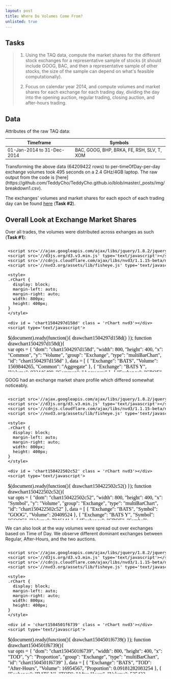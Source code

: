 ```yaml
---
layout: post
title: Where Do Volumes Come From?
unlisted: true
---
```


## Tasks
> 1. Using the TAQ data, compute the market shares for the different stock exchanges for a representative sample of stocks (it should include GOOG, BAC, and then a representative sample of other stocks, the size of the sample can depend on what's feasible computationally).
> 
> 2. Focus on calendar year 2014, and compute volumes and market shares for each exchange for each trading day, dividing the day into the opening auction, regular trading, closing auction, and after-hours trading.

## Data
Attributes of the raw TAQ data:
<table>
  <thead>
    <tr>      <th>Timeframe</th>      <th>Symbols</th>    </tr>
  </thead>
  <tbody>
    <tr>      <td>01-Jan-2014 to 31-Dec-2014</td>      <td>BAC, GOOG, BHP, BRKA, FE, RSH, SLV, T, XOM</td>    </tr>
  </tbody>
</table>
Transforming the above data (64209422 rows) to per-timeOfDay-per-day exchange volumes took 495 seconds on a 2.4 GHz/4GB laptop. The raw output from the code is [here](https://github.com/TeddyCho/TeddyCho.github.io/blob/master/_posts/img/breakdown1.csv).

The exchanges' volumes and market shares for each epoch of each trading day can be found [here](https://github.com/TeddyCho/TeddyCho.github.io/blob/master/_posts/img/taskTwo.csv) (**Task #2**).

## Overall Look at Exchange Market Shares
Over all trades, the volumes were distributed across exhanges as such (**Task #1**):

<iframe srcdoc=' &lt;!doctype HTML&gt;
&lt;meta charset = &#039;utf-8&#039;&gt;
&lt;html&gt;
  &lt;head&gt;
    &lt;link rel=&#039;stylesheet&#039; href=&#039;//cdnjs.cloudflare.com/ajax/libs/nvd3/1.1.15-beta/nv.d3.min.css&#039;&gt;
    
    &lt;script src=&#039;//ajax.googleapis.com/ajax/libs/jquery/1.8.2/jquery.min.js&#039; type=&#039;text/javascript&#039;&gt;&lt;/script&gt;
    &lt;script src=&#039;//d3js.org/d3.v3.min.js&#039; type=&#039;text/javascript&#039;&gt;&lt;/script&gt;
    &lt;script src=&#039;//cdnjs.cloudflare.com/ajax/libs/nvd3/1.1.15-beta/nv.d3.min.js&#039; type=&#039;text/javascript&#039;&gt;&lt;/script&gt;
    &lt;script src=&#039;//nvd3.org/assets/lib/fisheye.js&#039; type=&#039;text/javascript&#039;&gt;&lt;/script&gt;
    
    &lt;style&gt;
    .rChart {
      display: block;
      margin-left: auto; 
      margin-right: auto;
      width: 800px;
      height: 400px;
    }  
    &lt;/style&gt;
    
  &lt;/head&gt;
  &lt;body &gt;
    
    &lt;div id = &#039;chart1504297d158d&#039; class = &#039;rChart nvd3&#039;&gt;&lt;/div&gt;    
    &lt;script type=&#039;text/javascript&#039;&gt;
 $(document).ready(function(){
      drawchart1504297d158d()
    });
    function drawchart1504297d158d(){  
      var opts = {
 &quot;dom&quot;: &quot;chart1504297d158d&quot;,
&quot;width&quot;:    800,
&quot;height&quot;:    400,
&quot;x&quot;: &quot;Common&quot;,
&quot;y&quot;: &quot;Volume&quot;,
&quot;group&quot;: &quot;Exchange&quot;,
&quot;type&quot;: &quot;multiBarChart&quot;,
&quot;id&quot;: &quot;chart1504297d158d&quot; 
},
        data = [
 {
 &quot;Exchange&quot;: &quot;BATS&quot;,
&quot;Volume&quot;:     1569844265,
&quot;Common&quot;: &quot;Aggregate&quot; 
},
{
 &quot;Exchange&quot;: &quot;BATS Y&quot;,
&quot;Volume&quot;:      922446499,
&quot;Common&quot;: &quot;Aggregate&quot; 
},
{
 &quot;Exchange&quot;: &quot;CBOE&quot;,
&quot;Volume&quot;:       22517429,
&quot;Common&quot;: &quot;Aggregate&quot; 
},
{
 &quot;Exchange&quot;: &quot;Chicago&quot;,
&quot;Volume&quot;:      181158359,
&quot;Common&quot;: &quot;Aggregate&quot; 
},
{
 &quot;Exchange&quot;: &quot;Direct Edge A&quot;,
&quot;Volume&quot;:      915651685,
&quot;Common&quot;: &quot;Aggregate&quot; 
},
{
 &quot;Exchange&quot;: &quot;Direct Edge X&quot;,
&quot;Volume&quot;:     2053407256,
&quot;Common&quot;: &quot;Aggregate&quot; 
},
{
 &quot;Exchange&quot;: &quot;FINRA&quot;,
&quot;Volume&quot;:    10064238734,
&quot;Common&quot;: &quot;Aggregate&quot; 
},
{
 &quot;Exchange&quot;: &quot;NASDAQ&quot;,
&quot;Volume&quot;:      148971605,
&quot;Common&quot;: &quot;Aggregate&quot; 
},
{
 &quot;Exchange&quot;: &quot;NASDAQ OMX&quot;,
&quot;Volume&quot;:     2522686933,
&quot;Common&quot;: &quot;Aggregate&quot; 
},
{
 &quot;Exchange&quot;: &quot;NASDAQ OMX BX&quot;,
&quot;Volume&quot;:      998253900,
&quot;Common&quot;: &quot;Aggregate&quot; 
},
{
 &quot;Exchange&quot;: &quot;NASDAQ OMX PSX&quot;,
&quot;Volume&quot;:      136601845,
&quot;Common&quot;: &quot;Aggregate&quot; 
},
{
 &quot;Exchange&quot;: &quot;National&quot;,
&quot;Volume&quot;:       65506674,
&quot;Common&quot;: &quot;Aggregate&quot; 
},
{
 &quot;Exchange&quot;: &quot;NYSE&quot;,
&quot;Volume&quot;:     4794287787,
&quot;Common&quot;: &quot;Aggregate&quot; 
},
{
 &quot;Exchange&quot;: &quot;NYSE Arca SM&quot;,
&quot;Volume&quot;:     1893378717,
&quot;Common&quot;: &quot;Aggregate&quot; 
},
{
 &quot;Exchange&quot;: &quot;NYSE MKT&quot;,
&quot;Volume&quot;:        1493112,
&quot;Common&quot;: &quot;Aggregate&quot; 
} 
]
  
      if(!(opts.type===&quot;pieChart&quot; || opts.type===&quot;sparklinePlus&quot; || opts.type===&quot;bulletChart&quot;)) {
        var data = d3.nest()
          .key(function(d){
            //return opts.group === undefined ? &#039;main&#039; : d[opts.group]
            //instead of main would think a better default is opts.x
            return opts.group === undefined ? opts.y : d[opts.group];
          })
          .entries(data);
      }
      
      if (opts.disabled != undefined){
        data.map(function(d, i){
          d.disabled = opts.disabled[i]
        })
      }
      
      nv.addGraph(function() {
        var chart = nv.models[opts.type]()
          .width(opts.width)
          .height(opts.height)
          
        if (opts.type != &quot;bulletChart&quot;){
          chart
            .x(function(d) { return d[opts.x] })
            .y(function(d) { return d[opts.y] })
        }
          
         
        
          
        

        
        
        
      
       d3.select(&quot;#&quot; + opts.id)
        .append(&#039;svg&#039;)
        .datum(data)
        .transition().duration(500)
        .call(chart);

       nv.utils.windowResize(chart.update);
       return chart;
      });
    };
&lt;/script&gt;
    
    &lt;script&gt;&lt;/script&gt;    
  &lt;/body&gt;
&lt;/html&gt; ' scrolling='no' frameBorder='0' seamless class='rChart  nvd3  ' id='iframe-chart1504297d158d'> </iframe>
 <style>iframe.rChart{ width: 100%; height: 400px;}</style>
 
<table>
  <thead>
    <tr><th>Exchange</th><th>Proportion</th></tr>
  </thead>
  <tbody>
    <tr><td>BATS</td><td>.05971</td></tr>
    <tr><td>BATS Y</td><td>.03509</td></tr>
    <tr><td>CBOE</td><td>.0008565</td></tr>
    <tr><td>Chicago</td><td>.006891</td></tr>
    <tr><td>Direct Edge A</td><td>.03483</td></tr>
    <tr><td>Direct Edge X</td><td>.07810</td></tr>
    <tr><td>FINRA</td><td>.3828</td></tr>
    <tr><td>NASDAQ</td><td>.005666</td></tr>
    <tr><td>NASDAQ OMX</td><td>.0960</td></tr>
    <tr><td>NASDAQ OMX BX</td><td>.03797</td></tr>
    <tr><td>NASDAQ OMX PSX</td><td>.005196</td></tr>
    <tr><td>National</td><td>.002492</td></tr>
    <tr><td>NYSE</td><td>.1824</td></tr>
    <tr><td>NYSE Arca SM</td><td>.07202</td></tr>
    <tr><td>NYSE MMKT</td><td>.00005679</td></tr>
  </tbody>
</table>

Most symbols had similar profiles in exchange market share. To illustrate, stocks BHP, FE, and XOM were chosen since their volumes were at comparable scales:

<iframe srcdoc=' &lt;!doctype HTML&gt;
&lt;meta charset = &#039;utf-8&#039;&gt;
&lt;html&gt;
  &lt;head&gt;
    &lt;link rel=&#039;stylesheet&#039; href=&#039;//cdnjs.cloudflare.com/ajax/libs/nvd3/1.1.15-beta/nv.d3.min.css&#039;&gt;
    
    &lt;script src=&#039;//ajax.googleapis.com/ajax/libs/jquery/1.8.2/jquery.min.js&#039; type=&#039;text/javascript&#039;&gt;&lt;/script&gt;
    &lt;script src=&#039;//d3js.org/d3.v3.min.js&#039; type=&#039;text/javascript&#039;&gt;&lt;/script&gt;
    &lt;script src=&#039;//cdnjs.cloudflare.com/ajax/libs/nvd3/1.1.15-beta/nv.d3.min.js&#039; type=&#039;text/javascript&#039;&gt;&lt;/script&gt;
    &lt;script src=&#039;//nvd3.org/assets/lib/fisheye.js&#039; type=&#039;text/javascript&#039;&gt;&lt;/script&gt;
    
    &lt;style&gt;
    .rChart {
      display: block;
      margin-left: auto; 
      margin-right: auto;
      width: 800px;
      height: 400px;
    }  
    &lt;/style&gt;
    
  &lt;/head&gt;
  &lt;body &gt;
    
    &lt;div id = &#039;chart150461876fa3&#039; class = &#039;rChart nvd3&#039;&gt;&lt;/div&gt;    
    &lt;script type=&#039;text/javascript&#039;&gt;
 $(document).ready(function(){
      drawchart150461876fa3()
    });
    function drawchart150461876fa3(){  
      var opts = {
 &quot;dom&quot;: &quot;chart150461876fa3&quot;,
&quot;width&quot;:    800,
&quot;height&quot;:    400,
&quot;x&quot;: &quot;Symbol&quot;,
&quot;y&quot;: &quot;Volume&quot;,
&quot;group&quot;: &quot;Exchange&quot;,
&quot;type&quot;: &quot;multiBarChart&quot;,
&quot;id&quot;: &quot;chart150461876fa3&quot; 
},
        data = [
 {
 &quot;Exchange&quot;: &quot;BATS&quot;,
&quot;Symbol&quot;: &quot;BHP&quot;,
&quot;Volume&quot;:       31640647 
},
{
 &quot;Exchange&quot;: &quot;BATS Y&quot;,
&quot;Symbol&quot;: &quot;BHP&quot;,
&quot;Volume&quot;:        6800526 
},
{
 &quot;Exchange&quot;: &quot;CBOE&quot;,
&quot;Symbol&quot;: &quot;BHP&quot;,
&quot;Volume&quot;:          93873 
},
{
 &quot;Exchange&quot;: &quot;Chicago&quot;,
&quot;Symbol&quot;: &quot;BHP&quot;,
&quot;Volume&quot;:        2219584 
},
{
 &quot;Exchange&quot;: &quot;Direct Edge A&quot;,
&quot;Symbol&quot;: &quot;BHP&quot;,
&quot;Volume&quot;:       10329686 
},
{
 &quot;Exchange&quot;: &quot;Direct Edge X&quot;,
&quot;Symbol&quot;: &quot;BHP&quot;,
&quot;Volume&quot;:       18623066 
},
{
 &quot;Exchange&quot;: &quot;FINRA&quot;,
&quot;Symbol&quot;: &quot;BHP&quot;,
&quot;Volume&quot;:      117420976 
},
{
 &quot;Exchange&quot;: &quot;NASDAQ OMX&quot;,
&quot;Symbol&quot;: &quot;BHP&quot;,
&quot;Volume&quot;:       39581976 
},
{
 &quot;Exchange&quot;: &quot;NASDAQ OMX BX&quot;,
&quot;Symbol&quot;: &quot;BHP&quot;,
&quot;Volume&quot;:        6306904 
},
{
 &quot;Exchange&quot;: &quot;NASDAQ OMX PSX&quot;,
&quot;Symbol&quot;: &quot;BHP&quot;,
&quot;Volume&quot;:        1231276 
},
{
 &quot;Exchange&quot;: &quot;National&quot;,
&quot;Symbol&quot;: &quot;BHP&quot;,
&quot;Volume&quot;:         323776 
},
{
 &quot;Exchange&quot;: &quot;NYSE&quot;,
&quot;Symbol&quot;: &quot;BHP&quot;,
&quot;Volume&quot;:       85662564 
},
{
 &quot;Exchange&quot;: &quot;NYSE Arca SM&quot;,
&quot;Symbol&quot;: &quot;BHP&quot;,
&quot;Volume&quot;:       39518621 
},
{
 &quot;Exchange&quot;: &quot;BATS&quot;,
&quot;Symbol&quot;: &quot;FE&quot;,
&quot;Volume&quot;:       57078603 
},
{
 &quot;Exchange&quot;: &quot;BATS Y&quot;,
&quot;Symbol&quot;: &quot;FE&quot;,
&quot;Volume&quot;:       16980139 
},
{
 &quot;Exchange&quot;: &quot;CBOE&quot;,
&quot;Symbol&quot;: &quot;FE&quot;,
&quot;Volume&quot;:         940649 
},
{
 &quot;Exchange&quot;: &quot;Chicago&quot;,
&quot;Symbol&quot;: &quot;FE&quot;,
&quot;Volume&quot;:         489515 
},
{
 &quot;Exchange&quot;: &quot;Direct Edge A&quot;,
&quot;Symbol&quot;: &quot;FE&quot;,
&quot;Volume&quot;:       15384820 
},
{
 &quot;Exchange&quot;: &quot;Direct Edge X&quot;,
&quot;Symbol&quot;: &quot;FE&quot;,
&quot;Volume&quot;:       32780099 
},
{
 &quot;Exchange&quot;: &quot;FINRA&quot;,
&quot;Symbol&quot;: &quot;FE&quot;,
&quot;Volume&quot;:      225313071 
},
{
 &quot;Exchange&quot;: &quot;NASDAQ OMX&quot;,
&quot;Symbol&quot;: &quot;FE&quot;,
&quot;Volume&quot;:      106892442 
},
{
 &quot;Exchange&quot;: &quot;NASDAQ OMX BX&quot;,
&quot;Symbol&quot;: &quot;FE&quot;,
&quot;Volume&quot;:       17073784 
},
{
 &quot;Exchange&quot;: &quot;NASDAQ OMX PSX&quot;,
&quot;Symbol&quot;: &quot;FE&quot;,
&quot;Volume&quot;:        2031776 
},
{
 &quot;Exchange&quot;: &quot;National&quot;,
&quot;Symbol&quot;: &quot;FE&quot;,
&quot;Volume&quot;:         961314 
},
{
 &quot;Exchange&quot;: &quot;NYSE&quot;,
&quot;Symbol&quot;: &quot;FE&quot;,
&quot;Volume&quot;:      164674613 
},
{
 &quot;Exchange&quot;: &quot;NYSE Arca SM&quot;,
&quot;Symbol&quot;: &quot;FE&quot;,
&quot;Volume&quot;:       44860834 
},
{
 &quot;Exchange&quot;: &quot;BATS&quot;,
&quot;Symbol&quot;: &quot;XOM&quot;,
&quot;Volume&quot;:      140789748 
},
{
 &quot;Exchange&quot;: &quot;BATS Y&quot;,
&quot;Symbol&quot;: &quot;XOM&quot;,
&quot;Volume&quot;:       35080663 
},
{
 &quot;Exchange&quot;: &quot;CBOE&quot;,
&quot;Symbol&quot;: &quot;XOM&quot;,
&quot;Volume&quot;:         461497 
},
{
 &quot;Exchange&quot;: &quot;Chicago&quot;,
&quot;Symbol&quot;: &quot;XOM&quot;,
&quot;Volume&quot;:       14584730 
},
{
 &quot;Exchange&quot;: &quot;Direct Edge A&quot;,
&quot;Symbol&quot;: &quot;XOM&quot;,
&quot;Volume&quot;:       38287024 
},
{
 &quot;Exchange&quot;: &quot;Direct Edge X&quot;,
&quot;Symbol&quot;: &quot;XOM&quot;,
&quot;Volume&quot;:       91720860 
},
{
 &quot;Exchange&quot;: &quot;FINRA&quot;,
&quot;Symbol&quot;: &quot;XOM&quot;,
&quot;Volume&quot;:      611924090 
},
{
 &quot;Exchange&quot;: &quot;NASDAQ OMX&quot;,
&quot;Symbol&quot;: &quot;XOM&quot;,
&quot;Volume&quot;:      312281974 
},
{
 &quot;Exchange&quot;: &quot;NASDAQ OMX BX&quot;,
&quot;Symbol&quot;: &quot;XOM&quot;,
&quot;Volume&quot;:       31507411 
},
{
 &quot;Exchange&quot;: &quot;NASDAQ OMX PSX&quot;,
&quot;Symbol&quot;: &quot;XOM&quot;,
&quot;Volume&quot;:        7696102 
},
{
 &quot;Exchange&quot;: &quot;National&quot;,
&quot;Symbol&quot;: &quot;XOM&quot;,
&quot;Volume&quot;:        3782286 
},
{
 &quot;Exchange&quot;: &quot;NYSE&quot;,
&quot;Symbol&quot;: &quot;XOM&quot;,
&quot;Volume&quot;:      533944804 
},
{
 &quot;Exchange&quot;: &quot;NYSE Arca SM&quot;,
&quot;Symbol&quot;: &quot;XOM&quot;,
&quot;Volume&quot;:      181008313 
} 
]
  
      if(!(opts.type===&quot;pieChart&quot; || opts.type===&quot;sparklinePlus&quot; || opts.type===&quot;bulletChart&quot;)) {
        var data = d3.nest()
          .key(function(d){
            //return opts.group === undefined ? &#039;main&#039; : d[opts.group]
            //instead of main would think a better default is opts.x
            return opts.group === undefined ? opts.y : d[opts.group];
          })
          .entries(data);
      }
      
      if (opts.disabled != undefined){
        data.map(function(d, i){
          d.disabled = opts.disabled[i]
        })
      }
      
      nv.addGraph(function() {
        var chart = nv.models[opts.type]()
          .width(opts.width)
          .height(opts.height)
          
        if (opts.type != &quot;bulletChart&quot;){
          chart
            .x(function(d) { return d[opts.x] })
            .y(function(d) { return d[opts.y] })
        }
          
         
        
          
        

        
        
        
      
       d3.select(&quot;#&quot; + opts.id)
        .append(&#039;svg&#039;)
        .datum(data)
        .transition().duration(500)
        .call(chart);

       nv.utils.windowResize(chart.update);
       return chart;
      });
    };
&lt;/script&gt;
    
    &lt;script&gt;&lt;/script&gt;    
  &lt;/body&gt;
&lt;/html&gt; ' scrolling='no' frameBorder='0' seamless class='rChart  nvd3  ' id='iframe-chart150461876fa3'> </iframe>
 <style>iframe.rChart{ width: 100%; height: 400px;}</style>

GOOG had an exchange market share profile which differed somewhat noticeably.

<iframe srcdoc=' &lt;!doctype HTML&gt;
&lt;meta charset = &#039;utf-8&#039;&gt;
&lt;html&gt;
  &lt;head&gt;
    &lt;link rel=&#039;stylesheet&#039; href=&#039;//cdnjs.cloudflare.com/ajax/libs/nvd3/1.1.15-beta/nv.d3.min.css&#039;&gt;
    
    &lt;script src=&#039;//ajax.googleapis.com/ajax/libs/jquery/1.8.2/jquery.min.js&#039; type=&#039;text/javascript&#039;&gt;&lt;/script&gt;
    &lt;script src=&#039;//d3js.org/d3.v3.min.js&#039; type=&#039;text/javascript&#039;&gt;&lt;/script&gt;
    &lt;script src=&#039;//cdnjs.cloudflare.com/ajax/libs/nvd3/1.1.15-beta/nv.d3.min.js&#039; type=&#039;text/javascript&#039;&gt;&lt;/script&gt;
    &lt;script src=&#039;//nvd3.org/assets/lib/fisheye.js&#039; type=&#039;text/javascript&#039;&gt;&lt;/script&gt;
    
    &lt;style&gt;
    .rChart {
      display: block;
      margin-left: auto; 
      margin-right: auto;
      width: 800px;
      height: 400px;
    }  
    &lt;/style&gt;
    
  &lt;/head&gt;
  &lt;body &gt;
    
    &lt;div id = &#039;chart150422502c52&#039; class = &#039;rChart nvd3&#039;&gt;&lt;/div&gt;    
    &lt;script type=&#039;text/javascript&#039;&gt;
 $(document).ready(function(){
      drawchart150422502c52()
    });
    function drawchart150422502c52(){  
      var opts = {
 &quot;dom&quot;: &quot;chart150422502c52&quot;,
&quot;width&quot;:    800,
&quot;height&quot;:    400,
&quot;x&quot;: &quot;Symbol&quot;,
&quot;y&quot;: &quot;Volume&quot;,
&quot;group&quot;: &quot;Exchange&quot;,
&quot;type&quot;: &quot;multiBarChart&quot;,
&quot;id&quot;: &quot;chart150422502c52&quot; 
},
        data = [
 {
 &quot;Exchange&quot;: &quot;BATS&quot;,
&quot;Symbol&quot;: &quot;GOOG&quot;,
&quot;Volume&quot;:       20409524 
},
{
 &quot;Exchange&quot;: &quot;BATS Y&quot;,
&quot;Symbol&quot;: &quot;GOOG&quot;,
&quot;Volume&quot;:        7946141 
},
{
 &quot;Exchange&quot;: &quot;CBOE&quot;,
&quot;Symbol&quot;: &quot;GOOG&quot;,
&quot;Volume&quot;:         209124 
},
{
 &quot;Exchange&quot;: &quot;Chicago&quot;,
&quot;Symbol&quot;: &quot;GOOG&quot;,
&quot;Volume&quot;:        1545845 
},
{
 &quot;Exchange&quot;: &quot;Direct Edge A&quot;,
&quot;Symbol&quot;: &quot;GOOG&quot;,
&quot;Volume&quot;:        8057804 
},
{
 &quot;Exchange&quot;: &quot;Direct Edge X&quot;,
&quot;Symbol&quot;: &quot;GOOG&quot;,
&quot;Volume&quot;:       33457970 
},
{
 &quot;Exchange&quot;: &quot;FINRA&quot;,
&quot;Symbol&quot;: &quot;GOOG&quot;,
&quot;Volume&quot;:      127581450 
},
{
 &quot;Exchange&quot;: &quot;NASDAQ&quot;,
&quot;Symbol&quot;: &quot;GOOG&quot;,
&quot;Volume&quot;:      148971605 
},
{
 &quot;Exchange&quot;: &quot;NASDAQ OMX BX&quot;,
&quot;Symbol&quot;: &quot;GOOG&quot;,
&quot;Volume&quot;:       13119403 
},
{
 &quot;Exchange&quot;: &quot;NASDAQ OMX PSX&quot;,
&quot;Symbol&quot;: &quot;GOOG&quot;,
&quot;Volume&quot;:        1170308 
},
{
 &quot;Exchange&quot;: &quot;National&quot;,
&quot;Symbol&quot;: &quot;GOOG&quot;,
&quot;Volume&quot;:         597681 
},
{
 &quot;Exchange&quot;: &quot;NYSE Arca SM&quot;,
&quot;Symbol&quot;: &quot;GOOG&quot;,
&quot;Volume&quot;:       43342030 
} 
]
  
      if(!(opts.type===&quot;pieChart&quot; || opts.type===&quot;sparklinePlus&quot; || opts.type===&quot;bulletChart&quot;)) {
        var data = d3.nest()
          .key(function(d){
            //return opts.group === undefined ? &#039;main&#039; : d[opts.group]
            //instead of main would think a better default is opts.x
            return opts.group === undefined ? opts.y : d[opts.group];
          })
          .entries(data);
      }
      
      if (opts.disabled != undefined){
        data.map(function(d, i){
          d.disabled = opts.disabled[i]
        })
      }
      
      nv.addGraph(function() {
        var chart = nv.models[opts.type]()
          .width(opts.width)
          .height(opts.height)
          
        if (opts.type != &quot;bulletChart&quot;){
          chart
            .x(function(d) { return d[opts.x] })
            .y(function(d) { return d[opts.y] })
        }
          
         
        
          
        

        
        
        
      
       d3.select(&quot;#&quot; + opts.id)
        .append(&#039;svg&#039;)
        .datum(data)
        .transition().duration(500)
        .call(chart);

       nv.utils.windowResize(chart.update);
       return chart;
      });
    };
&lt;/script&gt;
    
    &lt;script&gt;&lt;/script&gt;    
  &lt;/body&gt;
&lt;/html&gt; ' scrolling='no' frameBorder='0' seamless class='rChart  nvd3  ' id='iframe-chart150422502c52'> </iframe>
 <style>iframe.rChart{ width: 100%; height: 400px;}</style>

 ([SLV also had a slight difference, with no NYSE representation.](http://rcharts.github.io/viewer/?d28814252e7c73d50287))

BRKA had the most unique exchange market share profile, with higher market share for BATS and no Arca:

<iframe srcdoc=' &lt;!doctype HTML&gt;
&lt;meta charset = &#039;utf-8&#039;&gt;
&lt;html&gt;
  &lt;head&gt;
    &lt;link rel=&#039;stylesheet&#039; href=&#039;//cdnjs.cloudflare.com/ajax/libs/nvd3/1.1.15-beta/nv.d3.min.css&#039;&gt;
    
    &lt;script src=&#039;//ajax.googleapis.com/ajax/libs/jquery/1.8.2/jquery.min.js&#039; type=&#039;text/javascript&#039;&gt;&lt;/script&gt;
    &lt;script src=&#039;//d3js.org/d3.v3.min.js&#039; type=&#039;text/javascript&#039;&gt;&lt;/script&gt;
    &lt;script src=&#039;//cdnjs.cloudflare.com/ajax/libs/nvd3/1.1.15-beta/nv.d3.min.js&#039; type=&#039;text/javascript&#039;&gt;&lt;/script&gt;
    &lt;script src=&#039;//nvd3.org/assets/lib/fisheye.js&#039; type=&#039;text/javascript&#039;&gt;&lt;/script&gt;
    
    &lt;style&gt;
    .rChart {
      display: block;
      margin-left: auto; 
      margin-right: auto;
      width: 800px;
      height: 400px;
    }  
    &lt;/style&gt;
    
  &lt;/head&gt;
  &lt;body &gt;
    
    &lt;div id = &#039;chart15041d063979&#039; class = &#039;rChart nvd3&#039;&gt;&lt;/div&gt;    
    &lt;script type=&#039;text/javascript&#039;&gt;
 $(document).ready(function(){
      drawchart15041d063979()
    });
    function drawchart15041d063979(){  
      var opts = {
 &quot;dom&quot;: &quot;chart15041d063979&quot;,
&quot;width&quot;:    800,
&quot;height&quot;:    400,
&quot;x&quot;: &quot;Symbol&quot;,
&quot;y&quot;: &quot;Volume&quot;,
&quot;group&quot;: &quot;Exchange&quot;,
&quot;type&quot;: &quot;multiBarChart&quot;,
&quot;id&quot;: &quot;chart15041d063979&quot; 
},
        data = [
 {
 &quot;Exchange&quot;: &quot;BATS&quot;,
&quot;Symbol&quot;: &quot;BRKA&quot;,
&quot;Volume&quot;:          17725 
},
{
 &quot;Exchange&quot;: &quot;BATS Y&quot;,
&quot;Symbol&quot;: &quot;BRKA&quot;,
&quot;Volume&quot;:           1460 
},
{
 &quot;Exchange&quot;: &quot;Chicago&quot;,
&quot;Symbol&quot;: &quot;BRKA&quot;,
&quot;Volume&quot;:              1 
},
{
 &quot;Exchange&quot;: &quot;Direct Edge A&quot;,
&quot;Symbol&quot;: &quot;BRKA&quot;,
&quot;Volume&quot;:            320 
},
{
 &quot;Exchange&quot;: &quot;Direct Edge X&quot;,
&quot;Symbol&quot;: &quot;BRKA&quot;,
&quot;Volume&quot;:           1952 
},
{
 &quot;Exchange&quot;: &quot;FINRA&quot;,
&quot;Symbol&quot;: &quot;BRKA&quot;,
&quot;Volume&quot;:          16246 
},
{
 &quot;Exchange&quot;: &quot;NASDAQ OMX&quot;,
&quot;Symbol&quot;: &quot;BRKA&quot;,
&quot;Volume&quot;:           9330 
},
{
 &quot;Exchange&quot;: &quot;NASDAQ OMX BX&quot;,
&quot;Symbol&quot;: &quot;BRKA&quot;,
&quot;Volume&quot;:            242 
},
{
 &quot;Exchange&quot;: &quot;NASDAQ OMX PSX&quot;,
&quot;Symbol&quot;: &quot;BRKA&quot;,
&quot;Volume&quot;:             81 
},
{
 &quot;Exchange&quot;: &quot;National&quot;,
&quot;Symbol&quot;: &quot;BRKA&quot;,
&quot;Volume&quot;:            415 
},
{
 &quot;Exchange&quot;: &quot;NYSE&quot;,
&quot;Symbol&quot;: &quot;BRKA&quot;,
&quot;Volume&quot;:          15606 
} 
]

      if(!(opts.type===&quot;pieChart&quot; || opts.type===&quot;sparklinePlus&quot; || opts.type===&quot;bulletChart&quot;)) {
        var data = d3.nest()
          .key(function(d){
            //return opts.group === undefined ? &#039;main&#039; : d[opts.group]
            //instead of main would think a better default is opts.x
            return opts.group === undefined ? opts.y : d[opts.group];
          })
          .entries(data);
      }
      
      if (opts.disabled != undefined){
        data.map(function(d, i){
          d.disabled = opts.disabled[i]
        })
      }
      
      nv.addGraph(function() {
        var chart = nv.models[opts.type]()
          .width(opts.width)
          .height(opts.height)
          
        if (opts.type != &quot;bulletChart&quot;){
          chart
            .x(function(d) { return d[opts.x] })
            .y(function(d) { return d[opts.y] })
        }
          
         
        
          
        

        
        
        
      
       d3.select(&quot;#&quot; + opts.id)
        .append(&#039;svg&#039;)
        .datum(data)
        .transition().duration(500)
        .call(chart);

       nv.utils.windowResize(chart.update);
       return chart;
      });
    };
&lt;/script&gt;
    
    &lt;script&gt;&lt;/script&gt;    
  &lt;/body&gt;
&lt;/html&gt; ' scrolling='no' frameBorder='0' seamless class='rChart  nvd3  ' id='iframe-chart15041d063979'> </iframe>
 <style>iframe.rChart{ width: 100%; height: 400px;}</style>

We can also look at the way volumes were spread out over exchanges based on Time of Day. We observe different dominant exchanges between Regular, After-Hours, and the two auctions.

<iframe srcdoc=' &lt;!doctype HTML&gt;
&lt;meta charset = &#039;utf-8&#039;&gt;
&lt;html&gt;
  &lt;head&gt;
    &lt;link rel=&#039;stylesheet&#039; href=&#039;//cdnjs.cloudflare.com/ajax/libs/nvd3/1.1.15-beta/nv.d3.min.css&#039;&gt;
    
    &lt;script src=&#039;//ajax.googleapis.com/ajax/libs/jquery/1.8.2/jquery.min.js&#039; type=&#039;text/javascript&#039;&gt;&lt;/script&gt;
    &lt;script src=&#039;//d3js.org/d3.v3.min.js&#039; type=&#039;text/javascript&#039;&gt;&lt;/script&gt;
    &lt;script src=&#039;//cdnjs.cloudflare.com/ajax/libs/nvd3/1.1.15-beta/nv.d3.min.js&#039; type=&#039;text/javascript&#039;&gt;&lt;/script&gt;
    &lt;script src=&#039;//nvd3.org/assets/lib/fisheye.js&#039; type=&#039;text/javascript&#039;&gt;&lt;/script&gt;
    
    &lt;style&gt;
    .rChart {
      display: block;
      margin-left: auto; 
      margin-right: auto;
      width: 800px;
      height: 400px;
    }  
    &lt;/style&gt;
    
  &lt;/head&gt;
  &lt;body &gt;
    
    &lt;div id = &#039;chart1504501f6739&#039; class = &#039;rChart nvd3&#039;&gt;&lt;/div&gt;    
    &lt;script type=&#039;text/javascript&#039;&gt;
 $(document).ready(function(){
      drawchart1504501f6739()
    });
    function drawchart1504501f6739(){  
      var opts = {
 &quot;dom&quot;: &quot;chart1504501f6739&quot;,
&quot;width&quot;:    800,
&quot;height&quot;:    400,
&quot;x&quot;: &quot;TOD&quot;,
&quot;y&quot;: &quot;Proportion&quot;,
&quot;group&quot;: &quot;Exchange&quot;,
&quot;type&quot;: &quot;multiBarChart&quot;,
&quot;id&quot;: &quot;chart1504501f6739&quot; 
},
        data = [
 {
 &quot;Exchange&quot;: &quot;BATS&quot;,
&quot;TOD&quot;: &quot;After-Hours&quot;,
&quot;Volume&quot;:       16954567,
&quot;Proportion&quot;: 0.09181282083254 
},
{
 &quot;Exchange&quot;: &quot;BATS Y&quot;,
&quot;TOD&quot;: &quot;After-Hours&quot;,
&quot;Volume&quot;:         535422,
&quot;Proportion&quot;: 0.002899431413129 
},
{
 &quot;Exchange&quot;: &quot;CBOE&quot;,
&quot;TOD&quot;: &quot;After-Hours&quot;,
&quot;Volume&quot;:           6938,
&quot;Proportion&quot;: 3.757084158718e-05 
},
{
 &quot;Exchange&quot;: &quot;Chicago&quot;,
&quot;TOD&quot;: &quot;After-Hours&quot;,
&quot;Volume&quot;:           5400,
&quot;Proportion&quot;: 2.924222320132e-05 
},
{
 &quot;Exchange&quot;: &quot;Direct Edge A&quot;,
&quot;TOD&quot;: &quot;After-Hours&quot;,
&quot;Volume&quot;:        1723330,
&quot;Proportion&quot;: 0.00933222231658 
},
{
 &quot;Exchange&quot;: &quot;Direct Edge X&quot;,
&quot;TOD&quot;: &quot;After-Hours&quot;,
&quot;Volume&quot;:       83903196,
&quot;Proportion&quot;: 0.4543548119882 
},
{
 &quot;Exchange&quot;: &quot;FINRA&quot;,
&quot;TOD&quot;: &quot;After-Hours&quot;,
&quot;Volume&quot;:        2392522,
&quot;Proportion&quot;: 0.01295604858112 
},
{
 &quot;Exchange&quot;: &quot;NASDAQ&quot;,
&quot;TOD&quot;: &quot;After-Hours&quot;,
&quot;Volume&quot;:         528042,
&quot;Proportion&quot;: 0.002859467041421 
},
{
 &quot;Exchange&quot;: &quot;NASDAQ OMX&quot;,
&quot;TOD&quot;: &quot;After-Hours&quot;,
&quot;Volume&quot;:       17295220,
&quot;Proportion&quot;: 0.09365753399184 
},
{
 &quot;Exchange&quot;: &quot;NASDAQ OMX BX&quot;,
&quot;TOD&quot;: &quot;After-Hours&quot;,
&quot;Volume&quot;:         359606,
&quot;Proportion&quot;: 0.001947347947506 
},
{
 &quot;Exchange&quot;: &quot;NASDAQ OMX PSX&quot;,
&quot;TOD&quot;: &quot;After-Hours&quot;,
&quot;Volume&quot;:         538520,
&quot;Proportion&quot;: 0.002916207784884 
},
{
 &quot;Exchange&quot;: &quot;National&quot;,
&quot;TOD&quot;: &quot;After-Hours&quot;,
&quot;Volume&quot;:           2000,
&quot;Proportion&quot;: 1.083045303753e-05 
},
{
 &quot;Exchange&quot;: &quot;NYSE&quot;,
&quot;TOD&quot;: &quot;After-Hours&quot;,
&quot;Volume&quot;:              0,
&quot;Proportion&quot;:              0 
},
{
 &quot;Exchange&quot;: &quot;NYSE Arca SM&quot;,
&quot;TOD&quot;: &quot;After-Hours&quot;,
&quot;Volume&quot;:       60419719,
&quot;Proportion&quot;: 0.327186464585 
},
{
 &quot;Exchange&quot;: &quot;NYSE MKT&quot;,
&quot;TOD&quot;: &quot;After-Hours&quot;,
&quot;Volume&quot;:              0,
&quot;Proportion&quot;:              0 
},
{
 &quot;Exchange&quot;: &quot;BATS&quot;,
&quot;TOD&quot;: &quot;Close&quot;,
&quot;Volume&quot;:              0,
&quot;Proportion&quot;:              0 
},
{
 &quot;Exchange&quot;: &quot;BATS Y&quot;,
&quot;TOD&quot;: &quot;Close&quot;,
&quot;Volume&quot;:              0,
&quot;Proportion&quot;:              0 
},
{
 &quot;Exchange&quot;: &quot;CBOE&quot;,
&quot;TOD&quot;: &quot;Close&quot;,
&quot;Volume&quot;:              0,
&quot;Proportion&quot;:              0 
},
{
 &quot;Exchange&quot;: &quot;Chicago&quot;,
&quot;TOD&quot;: &quot;Close&quot;,
&quot;Volume&quot;:              0,
&quot;Proportion&quot;:              0 
},
{
 &quot;Exchange&quot;: &quot;Direct Edge A&quot;,
&quot;TOD&quot;: &quot;Close&quot;,
&quot;Volume&quot;:              0,
&quot;Proportion&quot;:              0 
},
{
 &quot;Exchange&quot;: &quot;Direct Edge X&quot;,
&quot;TOD&quot;: &quot;Close&quot;,
&quot;Volume&quot;:              0,
&quot;Proportion&quot;:              0 
},
{
 &quot;Exchange&quot;: &quot;FINRA&quot;,
&quot;TOD&quot;: &quot;Close&quot;,
&quot;Volume&quot;:              0,
&quot;Proportion&quot;:              0 
},
{
 &quot;Exchange&quot;: &quot;NASDAQ&quot;,
&quot;TOD&quot;: &quot;Close&quot;,
&quot;Volume&quot;:       16582146,
&quot;Proportion&quot;: 0.01361031266981 
},
{
 &quot;Exchange&quot;: &quot;NASDAQ OMX&quot;,
&quot;TOD&quot;: &quot;Close&quot;,
&quot;Volume&quot;:         703373,
&quot;Proportion&quot;: 0.0005773152916096 
},
{
 &quot;Exchange&quot;: &quot;NASDAQ OMX BX&quot;,
&quot;TOD&quot;: &quot;Close&quot;,
&quot;Volume&quot;:              0,
&quot;Proportion&quot;:              0 
},
{
 &quot;Exchange&quot;: &quot;NASDAQ OMX PSX&quot;,
&quot;TOD&quot;: &quot;Close&quot;,
&quot;Volume&quot;:              0,
&quot;Proportion&quot;:              0 
},
{
 &quot;Exchange&quot;: &quot;National&quot;,
&quot;TOD&quot;: &quot;Close&quot;,
&quot;Volume&quot;:              0,
&quot;Proportion&quot;:              0 
},
{
 &quot;Exchange&quot;: &quot;NYSE&quot;,
&quot;TOD&quot;: &quot;Close&quot;,
&quot;Volume&quot;:     1179426151,
&quot;Proportion&quot;: 0.9680507387923 
},
{
 &quot;Exchange&quot;: &quot;NYSE Arca SM&quot;,
&quot;TOD&quot;: &quot;Close&quot;,
&quot;Volume&quot;:       21639914,
&quot;Proportion&quot;: 0.01776163324625 
},
{
 &quot;Exchange&quot;: &quot;NYSE MKT&quot;,
&quot;TOD&quot;: &quot;Close&quot;,
&quot;Volume&quot;:              0,
&quot;Proportion&quot;:              0 
},
{
 &quot;Exchange&quot;: &quot;BATS&quot;,
&quot;TOD&quot;: &quot;Open&quot;,
&quot;Volume&quot;:              0,
&quot;Proportion&quot;:              0 
},
{
 &quot;Exchange&quot;: &quot;BATS Y&quot;,
&quot;TOD&quot;: &quot;Open&quot;,
&quot;Volume&quot;:              0,
&quot;Proportion&quot;:              0 
},
{
 &quot;Exchange&quot;: &quot;CBOE&quot;,
&quot;TOD&quot;: &quot;Open&quot;,
&quot;Volume&quot;:              0,
&quot;Proportion&quot;:              0 
},
{
 &quot;Exchange&quot;: &quot;Chicago&quot;,
&quot;TOD&quot;: &quot;Open&quot;,
&quot;Volume&quot;:              0,
&quot;Proportion&quot;:              0 
},
{
 &quot;Exchange&quot;: &quot;Direct Edge A&quot;,
&quot;TOD&quot;: &quot;Open&quot;,
&quot;Volume&quot;:              0,
&quot;Proportion&quot;:              0 
},
{
 &quot;Exchange&quot;: &quot;Direct Edge X&quot;,
&quot;TOD&quot;: &quot;Open&quot;,
&quot;Volume&quot;:              0,
&quot;Proportion&quot;:              0 
},
{
 &quot;Exchange&quot;: &quot;FINRA&quot;,
&quot;TOD&quot;: &quot;Open&quot;,
&quot;Volume&quot;:              0,
&quot;Proportion&quot;:              0 
},
{
 &quot;Exchange&quot;: &quot;NASDAQ&quot;,
&quot;TOD&quot;: &quot;Open&quot;,
&quot;Volume&quot;:        7444762,
&quot;Proportion&quot;: 0.01857494304589 
},
{
 &quot;Exchange&quot;: &quot;NASDAQ OMX&quot;,
&quot;TOD&quot;: &quot;Open&quot;,
&quot;Volume&quot;:         527004,
&quot;Proportion&quot;: 0.001314893516402 
},
{
 &quot;Exchange&quot;: &quot;NASDAQ OMX BX&quot;,
&quot;TOD&quot;: &quot;Open&quot;,
&quot;Volume&quot;:              0,
&quot;Proportion&quot;:              0 
},
{
 &quot;Exchange&quot;: &quot;NASDAQ OMX PSX&quot;,
&quot;TOD&quot;: &quot;Open&quot;,
&quot;Volume&quot;:              0,
&quot;Proportion&quot;:              0 
},
{
 &quot;Exchange&quot;: &quot;National&quot;,
&quot;TOD&quot;: &quot;Open&quot;,
&quot;Volume&quot;:              0,
&quot;Proportion&quot;:              0 
},
{
 &quot;Exchange&quot;: &quot;NYSE&quot;,
&quot;TOD&quot;: &quot;Open&quot;,
&quot;Volume&quot;:      377198077,
&quot;Proportion&quot;: 0.9411224693678 
},
{
 &quot;Exchange&quot;: &quot;NYSE Arca SM&quot;,
&quot;TOD&quot;: &quot;Open&quot;,
&quot;Volume&quot;:       15626110,
&quot;Proportion&quot;: 0.03898769406986 
},
{
 &quot;Exchange&quot;: &quot;NYSE MKT&quot;,
&quot;TOD&quot;: &quot;Open&quot;,
&quot;Volume&quot;:              0,
&quot;Proportion&quot;:              0 
},
{
 &quot;Exchange&quot;: &quot;BATS&quot;,
&quot;TOD&quot;: &quot;Regular&quot;,
&quot;Volume&quot;:     1552889698,
&quot;Proportion&quot;: 0.06341785380981 
},
{
 &quot;Exchange&quot;: &quot;BATS Y&quot;,
&quot;TOD&quot;: &quot;Regular&quot;,
&quot;Volume&quot;:      921911077,
&quot;Proportion&quot;: 0.03764956518298 
},
{
 &quot;Exchange&quot;: &quot;CBOE&quot;,
&quot;TOD&quot;: &quot;Regular&quot;,
&quot;Volume&quot;:       22510491,
&quot;Proportion&quot;: 0.0009192971202421 
},
{
 &quot;Exchange&quot;: &quot;Chicago&quot;,
&quot;TOD&quot;: &quot;Regular&quot;,
&quot;Volume&quot;:      181152959,
&quot;Proportion&quot;:   0.0073980347 
},
{
 &quot;Exchange&quot;: &quot;Direct Edge A&quot;,
&quot;TOD&quot;: &quot;Regular&quot;,
&quot;Volume&quot;:      913928355,
&quot;Proportion&quot;: 0.0373235619276 
},
{
 &quot;Exchange&quot;: &quot;Direct Edge X&quot;,
&quot;TOD&quot;: &quot;Regular&quot;,
&quot;Volume&quot;:     1969504060,
&quot;Proportion&quot;: 0.08043180447122 
},
{
 &quot;Exchange&quot;: &quot;FINRA&quot;,
&quot;TOD&quot;: &quot;Regular&quot;,
&quot;Volume&quot;:    10061846212,
&quot;Proportion&quot;: 0.4109117942834 
},
{
 &quot;Exchange&quot;: &quot;NASDAQ&quot;,
&quot;TOD&quot;: &quot;Regular&quot;,
&quot;Volume&quot;:      124416655,
&quot;Proportion&quot;: 0.005081003015512 
},
{
 &quot;Exchange&quot;: &quot;NASDAQ OMX&quot;,
&quot;TOD&quot;: &quot;Regular&quot;,
&quot;Volume&quot;:     2504161336,
&quot;Proportion&quot;: 0.1022664634373 
},
{
 &quot;Exchange&quot;: &quot;NASDAQ OMX BX&quot;,
&quot;TOD&quot;: &quot;Regular&quot;,
&quot;Volume&quot;:      997894294,
&quot;Proportion&quot;: 0.04075261400474 
},
{
 &quot;Exchange&quot;: &quot;NASDAQ OMX PSX&quot;,
&quot;TOD&quot;: &quot;Regular&quot;,
&quot;Volume&quot;:      136063325,
&quot;Proportion&quot;: 0.005556636807392 
},
{
 &quot;Exchange&quot;: &quot;National&quot;,
&quot;TOD&quot;: &quot;Regular&quot;,
&quot;Volume&quot;:       65504674,
&quot;Proportion&quot;: 0.002675119710654 
},
{
 &quot;Exchange&quot;: &quot;NYSE&quot;,
&quot;TOD&quot;: &quot;Regular&quot;,
&quot;Volume&quot;:     3237663559,
&quot;Proportion&quot;: 0.1322216732679 
},
{
 &quot;Exchange&quot;: &quot;NYSE Arca SM&quot;,
&quot;TOD&quot;: &quot;Regular&quot;,
&quot;Volume&quot;:     1795692974,
&quot;Proportion&quot;: 0.07333360164544 
},
{
 &quot;Exchange&quot;: &quot;NYSE MKT&quot;,
&quot;TOD&quot;: &quot;Regular&quot;,
&quot;Volume&quot;:        1493112,
&quot;Proportion&quot;: 6.097661582766e-05 
} 
]
  
      if(!(opts.type===&quot;pieChart&quot; || opts.type===&quot;sparklinePlus&quot; || opts.type===&quot;bulletChart&quot;)) {
        var data = d3.nest()
          .key(function(d){
            //return opts.group === undefined ? &#039;main&#039; : d[opts.group]
            //instead of main would think a better default is opts.x
            return opts.group === undefined ? opts.y : d[opts.group];
          })
          .entries(data);
      }
      
      if (opts.disabled != undefined){
        data.map(function(d, i){
          d.disabled = opts.disabled[i]
        })
      }
      
      nv.addGraph(function() {
        var chart = nv.models[opts.type]()
          .width(opts.width)
          .height(opts.height)
          
        if (opts.type != &quot;bulletChart&quot;){
          chart
            .x(function(d) { return d[opts.x] })
            .y(function(d) { return d[opts.y] })
        }
          
         
        
          
        

        
        
        
      
       d3.select(&quot;#&quot; + opts.id)
        .append(&#039;svg&#039;)
        .datum(data)
        .transition().duration(500)
        .call(chart);

       nv.utils.windowResize(chart.update);
       return chart;
      });
    };
&lt;/script&gt;
    
    &lt;script&gt;&lt;/script&gt;    
  &lt;/body&gt;
&lt;/html&gt; ' scrolling='no' frameBorder='0' seamless class='rChart  nvd3  ' id='iframe-chart1504501f6739'> </iframe>
 <style>iframe.rChart{ width: 100%; height: 400px;}</style>



## Exchange Volumes and Market Shares Over 2014
The following graphs illustrate the extent of day-to-day consistency for the trends in the last rChart.

With so many exchanges, it may be helpful to amalgamate categories:
![Regular Hours Market Share](https://raw.githubusercontent.com/TeddyCho/TeddyCho.github.io/master/_posts/img/Regular2014.png)
We see similar exchange market share profiles for both the opening and closing auctions, with an overwhelming showing by NYSE:
![Opening Auction Market Share](https://raw.githubusercontent.com/TeddyCho/TeddyCho.github.io/master/_posts/img/Open2014.png)
![Closing Auction Market Share](https://raw.githubusercontent.com/TeddyCho/TeddyCho.github.io/master/_posts/img/Close2014.png)
After-Hours trading has a different profile for exchange market shares:
![After-Hours Market Share](https://raw.githubusercontent.com/TeddyCho/TeddyCho.github.io/master/_posts/img/After-Hours2014.png)

## Notes
* A trade's time of day was inferred from Sale Condition as follows:
<table>
  <thead>
    <tr>      <th>Time of Day</th>      <th>Sale Condition</th>    </tr>
  </thead>
  <tbody>
    <tr>      <td>Open</td>      <td>O, Q</td>    </tr>
    <tr>      <td>Close</td>      <td>M, 6</td>    </tr>
    <tr>      <td>After-Hours</td>      <td>T, U</td>    </tr>
    <tr>      <td>Regular</td>      <td>Everything else</td>    </tr>
  </tbody>
</table>

* Some trades had an exchange code "Q", which did not exactly correspond to anything listed in the [spec sheet](www.nyxdata.com/doc/224904). We assumed "Q" referred to the NASDAQ exchange since "T/Q" corresponded to NASDAQ and "T" corresponded to NASDAQ OMX.

* The laptop was faster than anticipated, and I am happy to run the code on different datasets.

* In next run, make sure to include stocks with different listings (NYSE, NASDAQ, AMEX).

